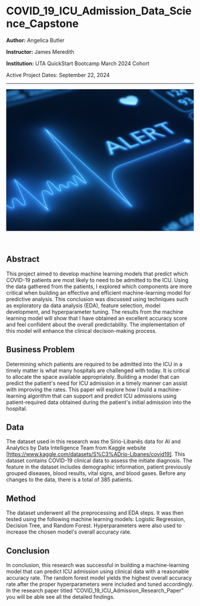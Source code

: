 # COVID_19_ICU_Admission_Data_Science_Capstone

**Author:** Angelica Butler

**Instructor:** James Meredith

**Institution:** UTA QuickStart Bootcamp March 2024 Cohort

Active Project Dates: September 22, 2024


***
![image](https://github.com/AngelicaB93/COVID_19_ICU_Admission_Data_Science_Capstone/blob/main/images/alert.png)

<br>


## Abstract
This project aimed to develop machine learning models that predict which COVID-19 patients are most likely to need to be admitted to the ICU. Using the data gathered from the patients, I explored which components are more critical when building an effective and efficient machine-learning model for predictive analysis. This conclusion was discussed using techniques such as exploratory da data analysis (EDA), feature selection, model development, and hyperparameter tuning. The results from the machine learning model will show that I have obtained an excellent accuracy score and feel confident about the overall predictability. The implementation of this model will enhance the clinical decision-making process.

## Business Problem
 Determining which patients are required to be admitted into the ICU in a timely matter is what many hospitals are challenged with today. It is critical to allocate the space available appropriately. Building a model that can predict the patient's need for ICU admission in a timely manner can assist with improving the rates. This paper will explore how I build a machine-learning algorithm that can support and predict ICU admissions using patient-required data obtained during the patient's initial admission into the hospital.

## Data
The dataset used in this research was the Sírio-Libanês data for AI and Analytics by Data Intelligence Team from Kaggle website [https://www.kaggle.com/datasets/S%C3%ADrio-Libanes/covid19]. This dataset contains COVID-19 clinical data to assess the initiate diagnosis. The feature in the dataset includes demographic information, patient previously grouped diseases, blood results, vital signs, and blood gases. Before any changes to the data, there is a total of 385 patients.

## Method
The dataset underwent all the preprocessing and EDA steps. It was then tested using the following machine learning models: Logistic Regression, Decision Tree, and Random Forest. Hyperparameters were also used to increase the chosen model's overall accuracy rate.
## Conclusion
In conclusion, this research was successful in building a machine-learning model that can predict ICU admission using clinical data with a reasonable accuracy rate. The random forest model yields the highest overall accuracy rate after the proper hyperparameters were included and tuned accordingly. In the research paper titled “COVID_19_ICU_Admission_Research_Paper” you will be able see all the detailed findings.
